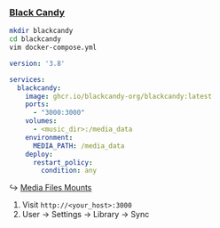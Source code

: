 ### [Black Candy](https://github.com/blackcandy-org/blackcandy)

```sh
mkdir blackcandy
cd blackcandy
vim docker-compose.yml
```

```yaml
version: '3.8'

services:
  blackcandy:
    image: ghcr.io/blackcandy-org/blackcandy:latest
    ports:
      - "3000:3000"
    volumes:
      - <music_dir>:/media_data
    environment:
      MEDIA_PATH: /media_data
    deploy:
      restart_policy:
        condition: any
```

↪ [Media Files Mounts](https://github.com/blackcandy-org/blackcandy#media-files-mounts)

1. Visit `http://<your_host>:3000`
2. User → Settings → Library → Sync